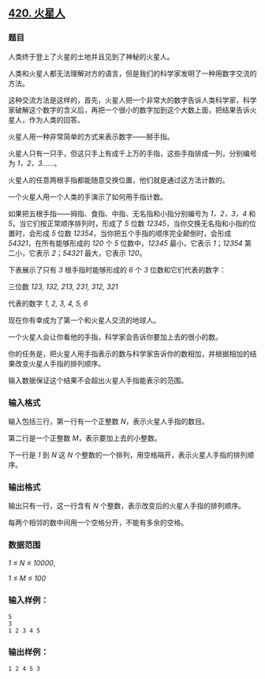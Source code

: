 ## [420. 火星人](https://www.acwing.com/problem/content/422/)

### 题目

人类终于登上了火星的土地并且见到了神秘的火星人。

人类和火星人都无法理解对方的语言，但是我们的科学家发明了一种用数字交流的方法。

这种交流方法是这样的，首先，火星人把一个非常大的数字告诉人类科学家，科学家破解这个数字的含义后，再把一个很小的数字加到这个大数上面，把结果告诉火星人，作为人类的回答。

火星人用一种非常简单的方式来表示数字——掰手指。

火星人只有一只手，但这只手上有成千上万的手指，这些手指排成一列，分别编号为 *1，2，3……*。

火星人的任意两根手指都能随意交换位置，他们就是通过这方法计数的。

一个火星人用一个人类的手演示了如何用手指计数。

如果把五根手指——拇指、食指、中指、无名指和小指分别编号为 *1，2，3，4* 和 *5*，当它们按正常顺序排列时，形成了 *5* 位数 *12345*，当你交换无名指和小指的位置时，会形成 *5* 位数 *12354*，当你把五个手指的顺序完全颠倒时，会形成 *54321*，在所有能够形成的 *120* 个 *5* 位数中，*12345* 最小，它表示 *1*；*12354* 第二小，它表示 *2*；*54321* 最大，它表示 *120*。

下表展示了只有 *3* 根手指时能够形成的 *6* 个 *3* 位数和它们代表的数字：

三位数 *123, 132, 213, 231, 312, 321*

代表的数字 *1, 2, 3, 4, 5, 6*

现在你有幸成为了第一个和火星人交流的地球人。

一个火星人会让你看他的手指，科学家会告诉你要加上去的很小的数。

你的任务是，把火星人用手指表示的数与科学家告诉你的数相加，并根据相加的结果改变火星人手指的排列顺序。

输入数据保证这个结果不会超出火星人手指能表示的范围。

### 输入格式

输入包括三行，第一行有一个正整数 *N*，表示火星人手指的数目。

第二行是一个正整数 *M*，表示要加上去的小整数。

下一行是 *1* 到 *N* 这 *N* 个整数的一个排列，用空格隔开，表示火星人手指的排列顺序。

### 输出格式

输出只有一行，这一行含有 *N* 个整数，表示改变后的火星人手指的排列顺序。

每两个相邻的数中间用一个空格分开，不能有多余的空格。

### 数据范围

*1 ≤ N ≤ 10000*,

*1 ≤ M ≤ 100*

### 输入样例：

```
5
3
1 2 3 4 5
```

### 输出样例：

```
1 2 4 5 3
```
